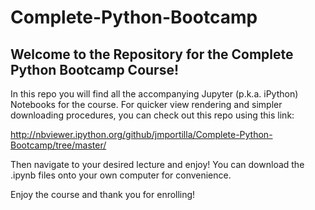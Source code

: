 # Complete-Python-Bootcamp

## Welcome to the Repository for the Complete Python Bootcamp Course!

In this repo you will find all the accompanying Jupyter (p.k.a. iPython) Notebooks for the course. For quicker view rendering and simpler downloading procedures, you can check out this repo using this link:

http://nbviewer.ipython.org/github/jmportilla/Complete-Python-Bootcamp/tree/master/

Then navigate to your desired lecture and enjoy! You can download the .ipynb files onto your own computer for convenience.

Enjoy the course and thank you for enrolling!
